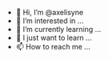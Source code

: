- 👋 Hi, I’m @axelisyne
- 👀 I’m interested in ...
- 🌱 I’m currently learning ...
- 💞️ I just want to learn ...
- 📫 How to reach me ...

<!---
axelisyne/axelisyne is a ✨ special ✨ repository because its `README.md` (this file) appears on your GitHub profile.
You can click the Preview link to take a look at your changes.
--->
